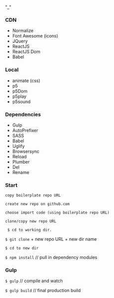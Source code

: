 "_"

### CDN
* Normalize 
* Font Awesome (icons)
* JQuery
* ReactJS
* ReactJS Dom
* Babel

### Local
* animate (css)
* p5
* p5Dom
* p5play
* p5sound

### Dependencies 

* Gulp
* AutoPrefixer
* SASS
* Babel 
* Uglify
* Browsersync
* Reload
* Plumber
* Del
* Rename

### Start

` copy boilerplate repo URL `

` create new repo on github.com `

` choose import code (using boilerplate repo URL) ` 

` clone/copy new repo URL `

` $ cd to working dir.`

` $ git clone ` + new repo URL + new dir name

` $ cd to new dir `

` $ npm install ` // pull in dependency modules

### Gulp

` $ gulp ` // compile and watch

` $ gulp build ` // final production build
